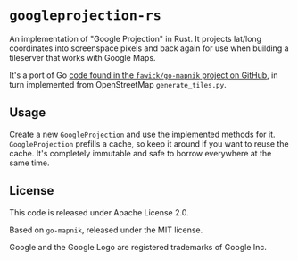 # `googleprojection-rs`

An implementation of "Google Projection" in Rust. It projects lat/long coordinates into screenspace pixels and back again for use when building a tileserver that works with Google Maps.

It's a port of Go [code found in the `fawick/go-mapnik` project on GitHub][original-impl], in turn implemented from OpenStreetMap `generate_tiles.py`.

## Usage

Create a new `GoogleProjection` and use the implemented methods for it. `GoogleProjection` prefills a cache, so keep it around if you want to reuse the cache. It's completely immutable and safe to borrow everywhere at the same time.

## License

This code is released under Apache License 2.0.

Based on `go-mapnik`, released under the MIT license.

Google and the Google Logo are registered trademarks of Google Inc.

[original-impl]: https://github.com/fawick/go-mapnik/blob/master/maptiles/googleprojection.go
